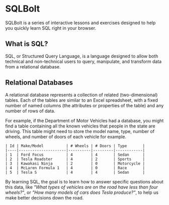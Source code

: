 # SQLBolt

SQLBolt is a series of interactive lessons and exercises designed to help you quickly learn SQL right in your browser.

## What is SQL?

SQL, or Structured Query Language, is a language designed to allow both technical and non-technical users to query, manipulate, and transform data from a relational database. 

## Relational Databases

A relational database represents a collection of related (two-dimensional) tables. Each of the tables are similar to an Excel spreadsheet, with a fixed number of named columns (the attributes or properties of the table) and any number of rows of data.

For example, if the Department of Motor Vehicles had a database, you might find a table containing all the known vehicles that people in the state are driving. This table might need to store the model name, type, number of wheels, and number of doors of each vehicle for example.

```
| Id | Make/Model          | # Wheels | # Doors | Type       |
|----|---------------------|----------|---------|------------|
| 1  | Ford Focus          | 4        | 4       | Sedan      |
| 2  | Tesla Roadster      | 4        | 2       | Sports     |
| 3  | Kawakasi Ninja      | 2        | 0       | Motorcycle |
| 4  | McLaren Formula 1   | 4        | 0       | Race       |
| 5  | Tesla S             | 4        | 4       | Sedan      |
```

By learning SQL, the goal is to learn how to answer specific questions about this data, like *"What types of vehicles are on the road have less than four wheels?"*, or *"How many models of cars does Tesla produce?"*, to help us make better decisions down the road.

